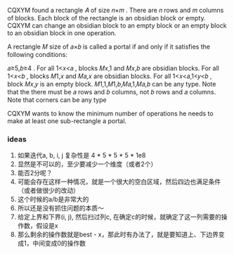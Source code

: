 CQXYM found a rectangle 𝐴
of size 𝑛×𝑚
. There are 𝑛
rows and 𝑚
columns of blocks. Each block of the rectangle is an obsidian block or empty. CQXYM can change an obsidian block to an
empty block or an empty block to an obsidian block in one operation.

A rectangle 𝑀
size of 𝑎×𝑏
is called a portal if and only if it satisfies the following conditions:

𝑎≥5,𝑏≥4
.
For all 1<𝑥<𝑎
, blocks 𝑀𝑥,1
and 𝑀𝑥,𝑏
are obsidian blocks.
For all 1<𝑥<𝑏
, blocks 𝑀1,𝑥
and 𝑀𝑎,𝑥
are obsidian blocks.
For all 1<𝑥<𝑎,1<𝑦<𝑏
, block 𝑀𝑥,𝑦
is an empty block.
𝑀1,1,𝑀1,𝑏,𝑀𝑎,1,𝑀𝑎,𝑏
can be any type.
Note that the there must be 𝑎
rows and 𝑏
columns, not 𝑏
rows and 𝑎
columns.
Note that corners can be any type

CQXYM wants to know the minimum number of operations he needs to make at least one sub-rectangle a portal.

### ideas

1. 如果迭代a, b, i, j 复杂性是 4 * 5 * 5 * 5 * 1e8
2. 显然是不可以的，至少要减少一个维度（或者2个）
3. 能否2分呢？
4. 可能会存在这样一种情况，就是一个很大的空白区域，然后四边也满足条件（或者做很少的改动）
5. 这个时候的a/b是非常大的
6. 所以还是没有抓住问题的本质～
7. 给定上界和下界(i, j), 然后扫过列c, 在确定c的时候，就确定了这一列需要的操作数，假设是x
8. 那么剩余的操作数就是best - x，那此时有办法了，就是要知道上、下边界变成1，中间变成0的操作数
